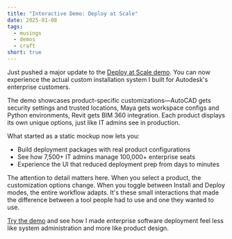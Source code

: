 ```yaml
---
title: "Interactive Demo: Deploy at Scale"
date: 2025-01-08
tags:
  - musings
  - demos
  - craft
short: true
---
```


Just pushed a major update to the [Deploy at Scale demo](/Deploy-at-Scale/). You can now experience the actual custom installation system I built for Autodesk's enterprise customers.

The demo showcases product-specific customizations—AutoCAD gets security settings and trusted locations, Maya gets workspace configs and Python environments, Revit gets BIM 360 integration. Each product displays its own unique options, just like IT admins see in production.

What started as a static mockup now lets you:
- Build deployment packages with real product configurations
- See how 7,500+ IT admins manage 100,000+ enterprise seats
- Experience the UI that reduced deployment prep from days to minutes

The attention to detail matters here. When you select a product, the customization options change. When you toggle between Install and Deploy modes, the entire workflow adapts. It's these small interactions that made the difference between a tool people had to use and one they wanted to use.

[Try the demo](/Deploy-at-Scale/) and see how I made enterprise software deployment feel less like system administration and more like product design.